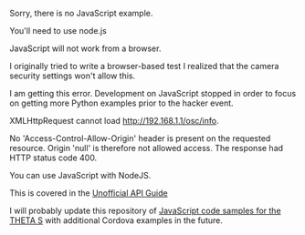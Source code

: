 Sorry, there is no JavaScript example.

You'll need to use node.js

JavaScript will not work from a browser.

I originally tried to write a browser-based test I realized
that the camera security settings won't allow this.

I am getting this error.  Development on JavaScript stopped in order
to focus on getting more Python examples prior to the hacker event.

XMLHttpRequest cannot load http://192.168.1.1/osc/info.

No 'Access-Control-Allow-Origin' header is present on the requested resource. Origin 'null' is therefore not allowed access. The response had HTTP status code 400.

You can use JavaScript with NodeJS.

This is covered in the
[Unofficial API Guide](http://codetricity.github.io/theta-s/)

I will probably update this
repository of
[JavaScript code samples for the THETA S](https://github.com/theta360developers/javascript-api-samples)
with additional Cordova examples in the future.
